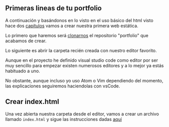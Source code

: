 ## Primeras lineas de tu portfolio

A continuación y basándonos en lo visto en el uso básico del html visto hace dos [capítulos](./basichtml.md)
vamos a crear nuestra primera web estática.

Lo primero que haremos será [clonarnos](./git.md) el repositorio "portfolio" que acabamos de crear.

Lo siguiente es abrir la carpeta recién creada con nuestro editor favorito.

Aunque en el proyecto he definido visual studio code como editor por ser muy sencillo para empezar
existen numerosos editores y a lo mejor ya estás habituado a uno.

No obstante, aunque incluso yo uso Atom o Vim dependiendo del momento, las explicaciones seguiremos
haciendolas con vsCode.

## Crear index.html

Una vez abierta nuestra carpeta desde el editor, vamos a crear un archivo llamado `index.html` y sigue las instrucciones dadas [aquí](./basichtml.md#estructura)
